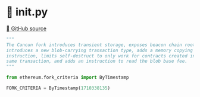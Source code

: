 # 🐍 __init__.py

[🐙 GitHub source](https://github.com/ethereum/execution-specs/blob/c5415056a4a7066906f67c203ec5364a9de8e017/src/ethereum/cancun/__init__.py)

```python
"""
The Cancun fork introduces transient storage, exposes beacon chain roots,
introduces a new blob-carrying transaction type, adds a memory copying
instruction, limits self-destruct to only work for contracts created in the
same transaction, and adds an instruction to read the blob base fee.
"""

from ethereum.fork_criteria import ByTimestamp

FORK_CRITERIA = ByTimestamp(1710338135)
```
